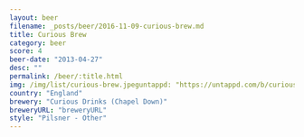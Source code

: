 ```yaml
---
layout: beer
filename: _posts/beer/2016-11-09-curious-brew.md
title: Curious Brew
category: beer
score: 4
beer-date: "2013-04-27"
desc: ""
permalink: /beer/:title.html
img: /img/list/curious-brew.jpeguntappd: "https://untappd.com/b/curious-drinks--chapel-down--curious-brew-lager/204447"
country: "England"
brewery: "Curious Drinks (Chapel Down)"
breweryURL: "breweryURL"
style: "Pilsner - Other"
---
```

